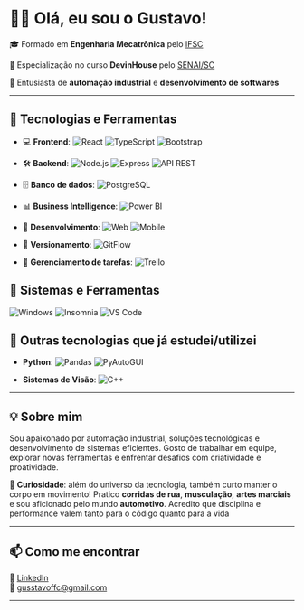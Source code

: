 # 👨‍💻 Olá, eu sou o Gustavo!

🎓 Formado em **Engenharia Mecatrônica** pelo [IFSC](https://www.ifsc.edu.br)  

🧩 Especialização no curso **DevinHouse** pelo [SENAI/SC](https://www.sc.senai.br)  

🤖 Entusiasta de **automação industrial** e **desenvolvimento de softwares**

----

## 🚀 Tecnologias e Ferramentas
 
- 💻 **Frontend**:
  ![React](https://img.shields.io/badge/-React-61DAFB?style=flat-square&logo=react)
  ![TypeScript](https://img.shields.io/badge/-TypeScript-3178C6?style=flat-square&logo=typescript&logoColor=white)
  ![Bootstrap](https://img.shields.io/badge/-Bootstrap-7952B3?style=flat-square&logo=bootstrap&logoColor=white)
  
- 🛠️ **Backend**: 
  ![Node.js](https://img.shields.io/badge/-Node.js-339933?style=flat-square&logo=node.js)
  ![Express](https://img.shields.io/badge/-Express-000000?style=flat-square&logo=express&logoColor=white)
  ![API REST](https://img.shields.io/badge/-API%20REST-6DB33F?style=flat-square&logo=datadog)
  
- 🗄️ **Banco de dados**:
  ![PostgreSQL](https://img.shields.io/badge/-PostgreSQL-4169E1?style=flat-square&logo=postgresql&logoColor=white)
 
- 📊 **Business Intelligence**:
  ![Power BI](https://img.shields.io/badge/-Power%20BI-F2C811?style=flat-square&logo=powerbi&logoColor=black)
  
- 📱 **Desenvolvimento**:
  ![Web](https://img.shields.io/badge/-Web%20Dev-0D1117?style=flat-square&logo=googlechrome&logoColor=white)
  ![Mobile](https://img.shields.io/badge/-Mobile%20Dev-1C1E26?style=flat-square&logo=android&logoColor=green)

- 🔁 **Versionamento**:
  ![GitFlow](https://img.shields.io/badge/-GitFlow-F05032?style=flat-square&logo=git&logoColor=white)

- 📌 **Gerenciamento de tarefas**:
  ![Trello](https://img.shields.io/badge/-Trello-0052CC?style=flat-square&logo=trello&logoColor=white)

## 🧱 Sistemas e Ferramentas
 ![Windows](https://img.shields.io/badge/-Windows-0078D6?style=flat-square&logo=windows&logoColor=white)
 ![Insomnia](https://img.shields.io/badge/-Insomnia-4000BF?style=flat-square&logo=insomnia&logoColor=white)
 ![VS Code](https://img.shields.io/badge/-VSCode-007ACC?style=flat-square&logo=visualstudiocode&logoColor=white)

## 🧪 Outras tecnologias que já estudei/utilizei

- **Python**: ![Pandas](https://img.shields.io/badge/-Pandas-3776AB?style=flat-square&logo=python&logoColor=white) ![PyAutoGUI](https://img.shields.io/badge/-PyAutoGUI-3776AB?style=flat-square&logo=python&logoColor=white)

- **Sistemas de Visão**: ![C++](https://img.shields.io/badge/-C++-00599C?style=flat-square&logo=c%2B%2B&logoColor=white)
  
---

## 💡 Sobre mim

Sou apaixonado por automação industrial, soluções tecnológicas e desenvolvimento de sistemas eficientes. Gosto de trabalhar em equipe, explorar novas ferramentas e enfrentar desafios com criatividade e proatividade.  

💬 **Curiosidade**: além do universo da tecnologia, também curto manter o corpo em movimento! Pratico **corridas de rua**, **musculação**, **artes marciais** e sou aficionado pelo mundo **automotivo**. Acredito que disciplina e performance valem tanto para o código quanto para a vida

---

## 📫 Como me encontrar

🔗 [LinkedIn](https://www.linkedin.com/in/gustavo-fernandes-733bb8161/)  
📧 gusstavoffc@gmail.com

---

